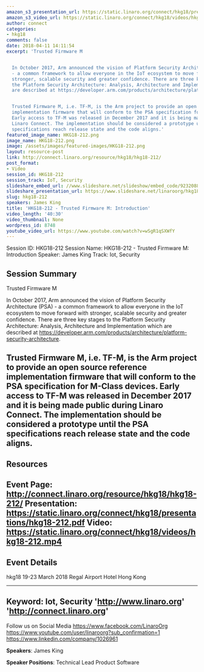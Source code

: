 ```yaml
---
amazon_s3_presentation_url: https://static.linaro.org/connect/hkg18/presentations/hkg18-212.pdf
amazon_s3_video_url: https://static.linaro.org/connect/hkg18/videos/hkg18-212.mp4
author: connect
categories:
- hkg18
comments: false
date: 2018-04-11 14:11:54
excerpt: 'Trusted Firmware M


  In October 2017, Arm announced the vision of Platform Security Architecture (PSA)
  - a common framework to allow everyone in the IoT ecosystem to move forward with
  stronger, scalable security and greater confidence. There are three key stages to
  the Platform Security Architecture: Analysis, Architecture and Implementation which
  are described at https://developer.arm.com/products/architecture/platform-security-architecture.


  Trusted Firmware M, i.e. TF-M, is the Arm project to provide an open source reference
  implementation firmware that will conform to the PSA specification for M-Class devices.
  Early access to TF-M was released in December 2017 and it is being made public during
  Linaro Connect. The implementation should be considered a prototype until the PSA
  specifications reach release state and the code aligns.'
featured_image_name: HKG18-212.png
image_name: HKG18-212.png
image: /assets/images/featured-images/HKG18-212.png
layout: resource-post
link: http://connect.linaro.org/resource/hkg18/hkg18-212/
post_format:
- Video
session_id: HKG18-212
session_track: IoT, Security
slideshare_embed_url: //www.slideshare.net/slideshow/embed_code/92320886
slideshare_presentation_url: https://www.slideshare.net/linaroorg/hkg18212-trusted-firmware-m-introduction
slug: hkg18-212
speakers: James King
title: 'HKG18-212 - Trusted Firmware M: Introduction'
video_length: '40:30'
video_thumbnail: None
wordpress_id: 8748
youtube_video_url: https://www.youtube.com/watch?v=wSgR1qSXWfY
---
```


Session ID: HKG18-212
Session Name: HKG18-212 - Trusted Firmware M: Introduction
Speaker: James King
Track: Iot, Security


## Session Summary
Trusted Firmware M

In October 2017, Arm announced the vision of Platform Security Architecture (PSA) - a common framework to allow everyone in the IoT ecosystem to move forward with stronger, scalable security and greater confidence. There are three key stages to the Platform Security Architecture: Analysis, Architecture and Implementation which are described at https://developer.arm.com/products/architecture/platform-security-architecture.

Trusted Firmware M, i.e. TF-M, is the Arm project to provide an open source reference implementation firmware that will conform to the PSA specification for M-Class devices. Early access to TF-M was released in December 2017 and it is being made public during Linaro Connect. The implementation should be considered a prototype until the PSA specifications reach release state and the code aligns.
---------------------------------------------------
## Resources
Event Page: http://connect.linaro.org/resource/hkg18/hkg18-212/
Presentation: https://static.linaro.org/connect/hkg18/presentations/hkg18-212.pdf
Video: https://static.linaro.org/connect/hkg18/videos/hkg18-212.mp4
 ---------------------------------------------------
## Event Details
hkg18
19-23 March 2018
Regal Airport Hotel Hong Kong

---------------------------------------------------
Keyword: Iot, Security
'http://www.linaro.org'
'http://connect.linaro.org'
---------------------------------------------------
Follow us on Social Media
https://www.facebook.com/LinaroOrg
https://www.youtube.com/user/linaroorg?sub_confirmation=1
https://www.linkedin.com/company/1026961

**Speakers**: James King

**Speaker Positions**: Technical Lead Product Software
